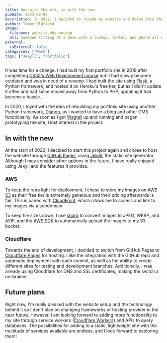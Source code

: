 ```yaml
---
title: Out with the old, in with the new
pubDate: 2023-02-08
description: In 2022, I decided to revamp my website and delve into the JAMstack. Out with the old and in with the new!
author: Tommy Oldfield
image:
  filename: website-mbp-mockup
  alt: Someone sitting at a desk with a laptop, tablet, and phone all with my website displayed.
external:
  isExternal: false
categories: ["Work"]
tags: ["Jekyll", "Portfolio"]
---
```

It was time for a change. I had built my first portfolio site in 2019 after completing [CS50's Web Development course](/work/cs50) but it had slowly become outdated and was in need of a revamp. I had built the site using [Flask](https://flask.palletsprojects.com), a Python framework, and hosted it on Heroku's free tier, but as I didn't update it often and had since moved away from Python to PHP, updating it had become a hassle.

In 2020, I toyed with the idea of rebuilding my portfolio site using another Python framework, [Django](https://www.djangoproject.com/), as I wanted to have a blog and other CMS functionality. As soon as I got [Wagtail](https://wagtail.org/) up and running and began prototyping the site, I lost interest in the project.

## In with the new

At the start of 2022, I decided to start this project again and chose to host the website through [GitHub Pages](https://pages.github.com/), using [Jekyll](https://jekyllrb.com/), the static site generator. Although I may consider other options in the future, I have really enjoyed using Jekyll and the features it provides.

### AWS

To keep the repo light for deployment, I chose to store my images on [AWS S3](https://aws.amazon.com/s3/) as their free tier is extremely generous and their pricing afterwards is fair. This is paired with [CloudFront](https://aws.amazon.com/cloudfront/), which allows me to access and link to my images via a subdomain.

To keep file sizes down, I use [sharp](https://sharp.pixelplumbing.com/) to convert images to JPEG, WEBP, and AVIF, and the [AWS SDK](https://aws.amazon.com/sdk-for-javascript/) to automatically upload the images to my S3 bucket.

### Cloudflare

Towards the end of development, I decided to switch from GitHub Pages to [Cloudflare Pages](https://pages.cloudflare.com/) for hosting. I like the integration with the GitHub repo and automatic deployment with each commit, as well as the ability to create different sites for testing and development branches. Additionally, I was already using Cloudflare for DNS and SSL certificates, making the switch a no-brainer.

## Future plans

Right now, I'm really pleased with the website setup and the technology behind it so I don't plan on changing frameworks or hosting provider in the near future. However, I am looking forward to adding more functionality to my site through service workers ([Cloudflare Workers](https://workers.cloudflare.com/)) and APIs to query databases. The possibilities for adding to a static, lightweight site with the multitude of services available are endless, and I look forward to exploring them!
